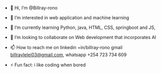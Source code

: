 - 👋 Hi, I’m @Billray-rono
- 👀 I’m interested in web application and machine learning 
- 🌱 I’m currently learning Python, java, HTML, CSS, springboot and JS,
- 💞️ I’m looking to collaborate on Web development that incorporates AI 
- 📫 How to reach me on linkedin =in/billray-rono gmail billraylelei03@gmail.com, whatsapp +254 723 734 609

- ⚡ Fun fact: i like coding when bored 

<!---
Billray-rono/Billray-rono is a ✨ special ✨ repository because its `README.md` (this file) appears on your GitHub profile.
You can click the Preview link to take a look at your changes.
--->
